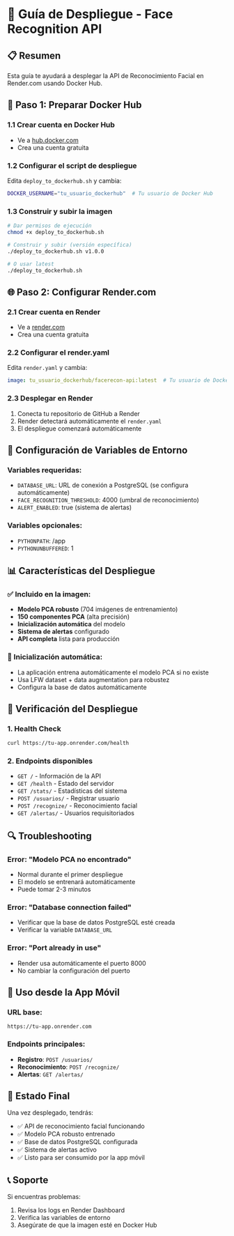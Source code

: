 # 🚀 Guía de Despliegue - Face Recognition API

## 📋 Resumen

Esta guía te ayudará a desplegar la API de Reconocimiento Facial en Render.com usando Docker Hub.

## 🐳 Paso 1: Preparar Docker Hub

### 1.1 Crear cuenta en Docker Hub
- Ve a [hub.docker.com](https://hub.docker.com)
- Crea una cuenta gratuita

### 1.2 Configurar el script de despliegue
Edita `deploy_to_dockerhub.sh` y cambia:
```bash
DOCKER_USERNAME="tu_usuario_dockerhub"  # Tu usuario de Docker Hub
```

### 1.3 Construir y subir la imagen
```bash
# Dar permisos de ejecución
chmod +x deploy_to_dockerhub.sh

# Construir y subir (versión específica)
./deploy_to_dockerhub.sh v1.0.0

# O usar latest
./deploy_to_dockerhub.sh
```

## 🌐 Paso 2: Configurar Render.com

### 2.1 Crear cuenta en Render
- Ve a [render.com](https://render.com)
- Crea una cuenta gratuita

### 2.2 Configurar el render.yaml
Edita `render.yaml` y cambia:
```yaml
image: tu_usuario_dockerhub/facerecon-api:latest  # Tu usuario de Docker Hub
```

### 2.3 Desplegar en Render
1. Conecta tu repositorio de GitHub a Render
2. Render detectará automáticamente el `render.yaml`
3. El despliegue comenzará automáticamente

## 🔧 Configuración de Variables de Entorno

### Variables requeridas:
- `DATABASE_URL`: URL de conexión a PostgreSQL (se configura automáticamente)
- `FACE_RECOGNITION_THRESHOLD`: 4000 (umbral de reconocimiento)
- `ALERT_ENABLED`: true (sistema de alertas)

### Variables opcionales:
- `PYTHONPATH`: /app
- `PYTHONUNBUFFERED`: 1

## 📊 Características del Despliegue

### ✅ Incluido en la imagen:
- **Modelo PCA robusto** (704 imágenes de entrenamiento)
- **150 componentes PCA** (alta precisión)
- **Inicialización automática** del modelo
- **Sistema de alertas** configurado
- **API completa** lista para producción

### 🔄 Inicialización automática:
- La aplicación entrena automáticamente el modelo PCA si no existe
- Usa LFW dataset + data augmentation para robustez
- Configura la base de datos automáticamente

## 🧪 Verificación del Despliegue

### 1. Health Check
```bash
curl https://tu-app.onrender.com/health
```

### 2. Endpoints disponibles
- `GET /` - Información de la API
- `GET /health` - Estado del servidor
- `GET /stats/` - Estadísticas del sistema
- `POST /usuarios/` - Registrar usuario
- `POST /recognize/` - Reconocimiento facial
- `GET /alertas/` - Usuarios requisitoriados

## 🔍 Troubleshooting

### Error: "Modelo PCA no encontrado"
- Normal durante el primer despliegue
- El modelo se entrenará automáticamente
- Puede tomar 2-3 minutos

### Error: "Database connection failed"
- Verificar que la base de datos PostgreSQL esté creada
- Verificar la variable `DATABASE_URL`

### Error: "Port already in use"
- Render usa automáticamente el puerto 8000
- No cambiar la configuración del puerto

## 📱 Uso desde la App Móvil

### URL base:
```
https://tu-app.onrender.com
```

### Endpoints principales:
- **Registro**: `POST /usuarios/`
- **Reconocimiento**: `POST /recognize/`
- **Alertas**: `GET /alertas/`

## 🎯 Estado Final

Una vez desplegado, tendrás:
- ✅ API de reconocimiento facial funcionando
- ✅ Modelo PCA robusto entrenado
- ✅ Base de datos PostgreSQL configurada
- ✅ Sistema de alertas activo
- ✅ Listo para ser consumido por la app móvil

## 📞 Soporte

Si encuentras problemas:
1. Revisa los logs en Render Dashboard
2. Verifica las variables de entorno
3. Asegúrate de que la imagen esté en Docker Hub 